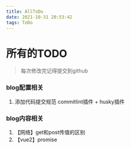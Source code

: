 ```yaml
---
title: AllToDo
date: 2021-10-31 20:53:42
tags: ToDo
---
```


# 所有的TODO

> 每次修改完记得提交到github

### blog配置相关
1. 添加代码提交规范 commitlint插件 + husky插件


### blog内容相关
1. 【网络】get和post传值的区别
2. 【vue2】promise
